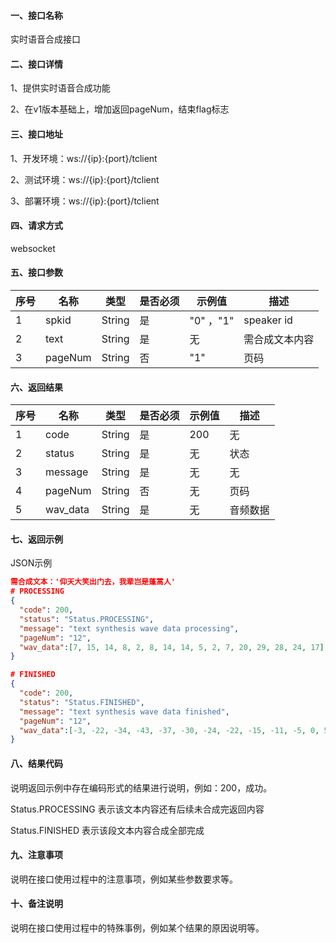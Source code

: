 #### 一、接口名称

实时语音合成接口

#### 二、接口详情

 1、提供实时语音合成功能
 
 2、在v1版本基础上，增加返回pageNum，结束flag标志

#### 三、接口地址

 1、开发环境：ws://{ip}:{port}/tclient
 
 2、测试环境：ws://{ip}:{port}/tclient
 
 3、部署环境：ws://{ip}:{port}/tclient

#### 四、请求方式

websocket

#### 五、接口参数

| 序号 | 名称    | 类型   | 是否必须 | 示例值     | 描述           |
| ---- | ------- | ------ | -------- | ---------- | -------------- |
| 1    | spkid   | String | 是       | "0"  ，"1" | speaker id     |
| 2    | text    | String | 是       | 无         | 需合成文本内容 |
| 3    | pageNum | String | 否       | "1"        | 页码           |



#### 六、返回结果

| 序号 | 名称     | 类型   | 是否必须 | 示例值 | 描述     |
| ---- | -------- | ------ | -------- | ------ | -------- |
| 1    | code     | String | 是       | 200    | 无       |
| 2    | status   | String | 是       | 无     | 状态     |
| 3    | message  | String | 是       | 无     | 无       |
| 4    | pageNum  | String | 否       | 无     | 页码     |
| 5    | wav_data | String | 是       | 无     | 音频数据 |

#### 七、返回示例

JSON示例

```json
需合成文本：'仰天大笑出门去，我辈岂是蓬蒿人'
# PROCESSING
{
  "code": 200,
  "status": "Status.PROCESSING",
  "message": "text synthesis wave data processing",
  "pageNum": "12",
  "wav_data":[7, 15, 14, 8, 2, 8, 14, 14, 5, 2, 7, 20, 29, 28, 24, 17]
}

# FINISHED
{
  "code": 200,
  "status": "Status.FINISHED",
  "message": "text synthesis wave data finished",
  "pageNum": "12",
  "wav_data":[-3, -22, -34, -43, -37, -30, -24, -22, -15, -11, -5, 0, 5]
}
```

#### 八、结果代码

说明返回示例中存在编码形式的结果进行说明，例如：200，成功。

Status.PROCESSING  表示该文本内容还有后续未合成完返回内容

Status.FINISHED  表示该段文本内容合成全部完成

#### 九、注意事项

说明在接口使用过程中的注意事项，例如某些参数要求等。

#### 十、备注说明

说明在接口使用过程中的特殊事例，例如某个结果的原因说明等。